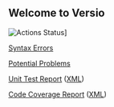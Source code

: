 ## Welcome to Versio

![Actions Status](https://github.com/royw/Versio/actions/workflows/python-package.yml/badge.svg)]

[Syntax Errors](http://royw.github.io/Versio/syntax-errors-3.9.txt)

[Potential Problems](http://royw.github.io/Versio/problems-3.9.txt)

[Unit Test Report](http://royw.github.io/Versio/pytest-results-3.9.html)
([XML](http://royw.github.io/Versio/pytest-xml-results-3.9.xml))

[Code Coverage Report](http://royw.github.io/Versio/coverage-report-3.9/index.html)
([XML](http://royw.github.io/Versio/coverage-3.9.xml))
